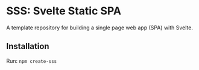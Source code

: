 # SSS: Svelte Static SPA
A template repository for building a single page web app (SPA) with Svelte.

## Installation

Run: `npm create-sss`
